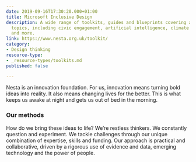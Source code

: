 ```yaml
---
date: 2019-09-16T17:30:20.000+01:00
title: Microsoft Inclusive Design
description: A wide range of toolkits, guides and blueprints covering all kinds of
  topics, including civic engagement, artificial intelligence, climate change, creativity
  and more.
link: https://www.nesta.org.uk/toolkit/
category:
- Design thinking
resource-type:
- _resource-types/toolkits.md
published: false

---
```

Nesta is an innovation foundation. For us, innovation means turning bold ideas into reality. It also means changing lives for the better. This is what keeps us awake at night and gets us out of bed in the morning.

### Our methods

How do we bring these ideas to life? We’re restless thinkers. We constantly question and experiment. We tackle challenges through our unique combination of expertise, skills and funding. Our approach is practical and collaborative, driven by a rigorous use of evidence and data, emerging technology and the power of people.